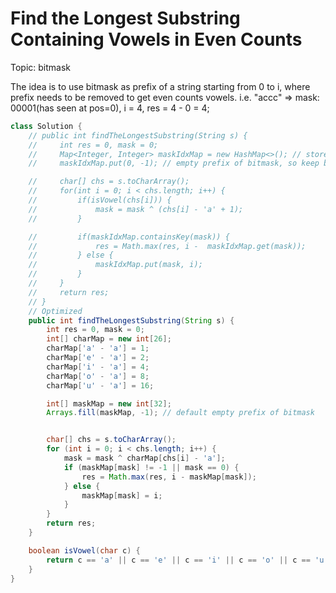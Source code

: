 # Find the Longest Substring Containing Vowels in Even Counts
Topic: bitmask

The idea is to use bitmask as prefix of a string starting from 0 to i, where prefix needs to be removed to get even counts vowels.
i.e. "accc" => mask: 00001(has seen at pos=0), i = 4, res = 4 - 0 = 4;
```java
class Solution {
    // public int findTheLongestSubstring(String s) {
    //     int res = 0, mask = 0;
    //     Map<Integer, Integer> maskIdxMap = new HashMap<>(); // store the mask's occurance/index
    //     maskIdxMap.put(0, -1); // empty prefix of bitmask, so keep building non-vowels to the result. i.e. "dfgh"

    //     char[] chs = s.toCharArray();
    //     for(int i = 0; i < chs.length; i++) {
    //         if(isVowel(chs[i])) {
    //             mask = mask ^ (chs[i] - 'a' + 1);
    //         }

    //         if(maskIdxMap.containsKey(mask)) {
    //             res = Math.max(res, i -  maskIdxMap.get(mask));
    //         } else {
    //             maskIdxMap.put(mask, i);
    //         }
    //     }
    //     return res;
    // }
    // Optimized
    public int findTheLongestSubstring(String s) {
        int res = 0, mask = 0;
        int[] charMap = new int[26];
        charMap['a' - 'a'] = 1;
        charMap['e' - 'a'] = 2;
        charMap['i' - 'a'] = 4;
        charMap['o' - 'a'] = 8;
        charMap['u' - 'a'] = 16;

        int[] maskMap = new int[32];
        Arrays.fill(maskMap, -1); // default empty prefix of bitmask


        char[] chs = s.toCharArray();
        for (int i = 0; i < chs.length; i++) {
            mask = mask ^ charMap[chs[i] - 'a'];
            if (maskMap[mask] != -1 || mask == 0) {
                res = Math.max(res, i - maskMap[mask]);
            } else {
                maskMap[mask] = i;
            }
        }
        return res;
    }

    boolean isVowel(char c) {
        return c == 'a' || c == 'e' || c == 'i' || c == 'o' || c == 'u';
    }
}


        
```